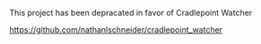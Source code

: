This project has been depracated in favor of Cradlepoint Watcher

https://github.com/nathanlschneider/cradlepoint_watcher
